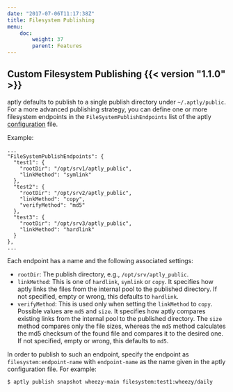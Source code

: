 ```yaml
---
date: "2017-07-06T11:17:38Z"
title: Filesystem Publishing
menu:
    doc:
        weight: 37
        parent: Features
---
```



Custom Filesystem Publishing  {{< version "1.1.0" >}}
----------------------------

aptly defaults to publish to a single publish directory under `~/.aptly/public`. For
a more advanced publishing strategy, you can define one or more filesystem endpoints in the
`FileSystemPublishEndpoints` list of the aptly [configuration](/doc/configuration) file.

Example:

    ...
    "FileSystemPublishEndpoints": {
      "test1": {
        "rootDir": "/opt/srv1/aptly_public",
        "linkMethod": "symlink"
      },
      "test2": {
        "rootDir": "/opt/srv2/aptly_public",
        "linkMethod": "copy",
        "verifyMethod": "md5"
      },
      "test3": {
        "rootDir": "/opt/srv3/aptly_public",
        "linkMethod": "hardlink"
      }
    },
    ...


Each endpoint has a name and the following associated settings:

   * `rootDir`:
     The publish directory, e.g., `/opt/srv/aptly_public`.
   * `linkMethod`:
     This is one of `hardlink`, `symlink` or `copy`. It specifies how aptly links the
     files from the internal pool to the published directory.
     If not specified, empty or wrong, this defaults to `hardlink`.
   * `verifyMethod`:
     This is used only when setting the `linkMethod` to `copy`. Possible values are
     `md5` and `size`. It specifies how aptly compares existing links from the
     internal pool to the published directory. The `size` method compares only the
     file sizes, whereas the `md5` method calculates the md5 checksum of the found
     file and compares it to the desired one.
     If not specified, empty or wrong, this defaults to `md5`.

In order to publish to such an endpoint, specify the endpoint as `filesystem:endpoint-name`
with `endpoint-name` as the name given in the aptly configuration file. For example:

    $ aptly publish snapshot wheezy-main filesystem:test1:wheezy/daily
